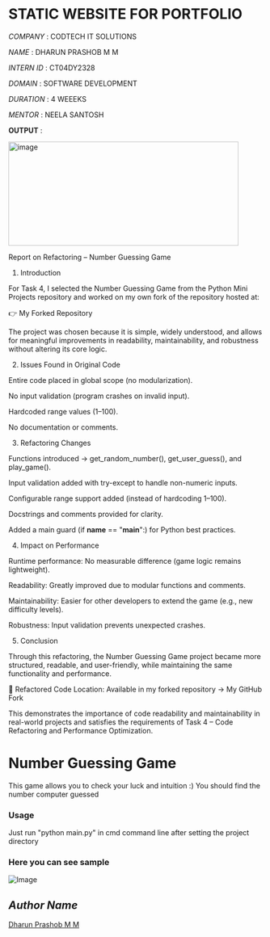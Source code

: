 # STATIC WEBSITE FOR PORTFOLIO

*COMPANY* : CODTECH IT SOLUTIONS

*NAME* : DHARUN PRASHOB M M

*INTERN ID* : CT04DY2328

*DOMAIN* : SOFTWARE DEVELOPMENT

*DURATION* : 4 WEEEKS

*MENTOR* : NEELA SANTOSH

**OUTPUT** : 

<img width="455" height="206" alt="image" src="https://github.com/user-attachments/assets/6b97dc01-025a-4929-a87a-10719b928ba7" />

Report on Refactoring – Number Guessing Game
1. Introduction

For Task 4, I selected the Number Guessing Game from the Python Mini Projects repository
 and worked on my own fork of the repository hosted at:

👉 My Forked Repository

The project was chosen because it is simple, widely understood, and allows for meaningful improvements in readability, maintainability, and robustness without altering its core logic.

2. Issues Found in Original Code

Entire code placed in global scope (no modularization).

No input validation (program crashes on invalid input).

Hardcoded range values (1–100).

No documentation or comments.

3. Refactoring Changes

Functions introduced → get_random_number(), get_user_guess(), and play_game().

Input validation added with try-except to handle non-numeric inputs.

Configurable range support added (instead of hardcoding 1–100).

Docstrings and comments provided for clarity.

Added a main guard (if __name__ == "__main__":) for Python best practices.

4. Impact on Performance

Runtime performance: No measurable difference (game logic remains lightweight).

Readability: Greatly improved due to modular functions and comments.

Maintainability: Easier for other developers to extend the game (e.g., new difficulty levels).

Robustness: Input validation prevents unexpected crashes.

5. Conclusion

Through this refactoring, the Number Guessing Game project became more structured, readable, and user-friendly, while maintaining the same functionality and performance.

📂 Refactored Code Location:
Available in my forked repository → My GitHub Fork

This demonstrates the importance of code readability and maintainability in real-world projects and satisfies the requirements of Task 4 – Code Refactoring and Performance Optimization.


# Number Guessing Game

This game allows you to check your luck and intuition :)
You should find the number computer guessed

### Usage
Just run "python main.py" in cmd command line after setting the project directory

### Here you can see sample
![Image](./image.png)

## *Author Name*

[Dharun Prashob M M](https://github.com/drun16/)
